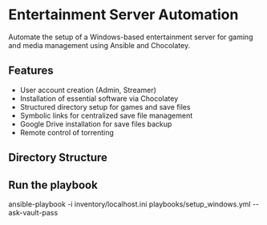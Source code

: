 # Entertainment Server Automation

Automate the setup of a Windows-based entertainment server for gaming and media management using Ansible and Chocolatey.

## Features

- User account creation (Admin, Streamer)
- Installation of essential software via Chocolatey
- Structured directory setup for games and save files
- Symbolic links for centralized save file management
- Google Drive installation for save files backup
- Remote control of torrenting

## Directory Structure

## Run the playbook

ansible-playbook -i inventory/localhost.ini playbooks/setup_windows.yml --ask-vault-pass
